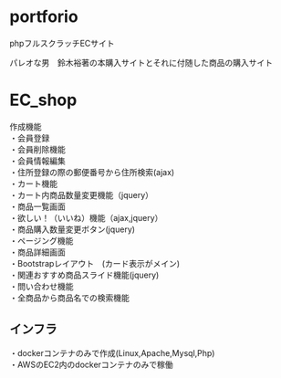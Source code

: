# portforio

phpフルスクラッチECサイト

パレオな男　鈴木裕著の本購入サイトとそれに付随した商品の購入サイト


# EC_shop


作成機能<br>
・会員登録<br>
・会員削除機能<br>
・会員情報編集<br>
・住所登録の際の郵便番号から住所検索(ajax)<br>
・カート機能<br>
・カート内商品数量変更機能（jquery）<br>
・商品一覧画面<br>
・欲しい！（いいね）機能（ajax,jquery）<br>
・商品購入数量変更ボタン(jquery)<br>
・ページング機能<br>
・商品詳細画面<br>
・Bootstrapレイアウト　(カード表示がメイン)<br>
・関連おすすめ商品スライド機能(jquery)<br>
・問い合わせ機能<br>
・全商品から商品名での検索機能


<h2>インフラ</h2>
・dockerコンテナのみで作成(Linux,Apache,Mysql,Php)<br>
・AWSのEC2内のdockerコンテナのみで稼働
